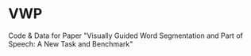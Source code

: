 # VWP
Code &amp; Data for Paper "Visually Guided Word Segmentation and Part of Speech: A New Task and Benchmark"
